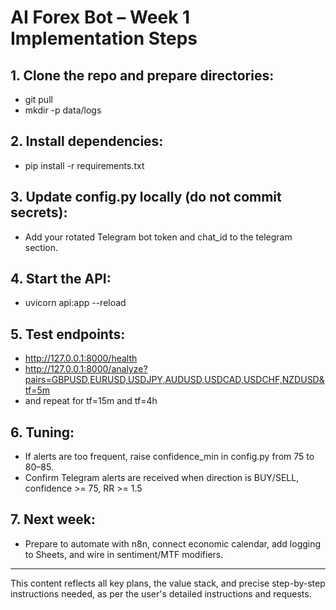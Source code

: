 # AI Forex Bot – Week 1 Implementation Steps

## 1. Clone the repo and prepare directories:
   - git pull
   - mkdir -p data/logs

## 2. Install dependencies:
   - pip install -r requirements.txt

## 3. Update config.py locally (do not commit secrets):
   - Add your rotated Telegram bot token and chat_id to the telegram section.

## 4. Start the API:
   - uvicorn api:app --reload

## 5. Test endpoints:
   - http://127.0.0.1:8000/health
   - http://127.0.0.1:8000/analyze?pairs=GBPUSD,EURUSD,USDJPY,AUDUSD,USDCAD,USDCHF,NZDUSD&tf=5m
   - and repeat for tf=15m and tf=4h

## 6. Tuning:
   - If alerts are too frequent, raise confidence_min in config.py from 75 to 80–85.
   - Confirm Telegram alerts are received when direction is BUY/SELL, confidence >= 75, RR >= 1.5

## 7. Next week:
   - Prepare to automate with n8n, connect economic calendar, add logging to Sheets, and wire in sentiment/MTF modifiers.

---
This content reflects all key plans, the value stack, and precise step-by-step instructions needed, as per the user's detailed instructions and requests.
